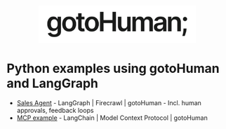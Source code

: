 <div align="center">

<img src="./assets/logo.png" alt="gotoHuman Logo" width="360px"/>

</div>

# Python examples using gotoHuman and LangGraph

- [Sales Agent](https://github.com/gotohuman/examples-langgraph-py/tree/main/sales-lead-agent) - LangGraph | Firecrawl | gotoHuman - Incl. human approvals, feedback loops
- [MCP example](https://github.com/gotohuman/examples-langgraph-py/tree/main/mcp-tool-use) - LangChain | Model Context Protocol | gotoHuman
